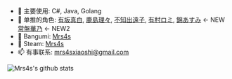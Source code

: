 - 🔭 主要使用: C#, Java, Golang
- 🌱 单推的角色: [有坂真白](https://bgm.tv/character/22880), [鹿島理々](https://bgm.tv/character/76764), [不知出遠子](https://bgm.tv/character/77283), [有村ロミ](https://bgm.tv/character/77410), [錦あすみ](https://bgm.tv/character/74286) <- NEW [常盤華乃](https://bgm.tv/character/74285) <- NEW2
- 👯 Bangumi: [Mrs4s](https://bgm.tv/user/311369)
- 👯 Steam: [Mrs4s](https://steamcommunity.com/id/Mrs4s)
- 📫 有事联系: mrs4sxiaoshi@gmail.com

![Mrs4s's github stats](https://github-readme-stats.vercel.app/api?username=Mrs4s&show_icons=true)
